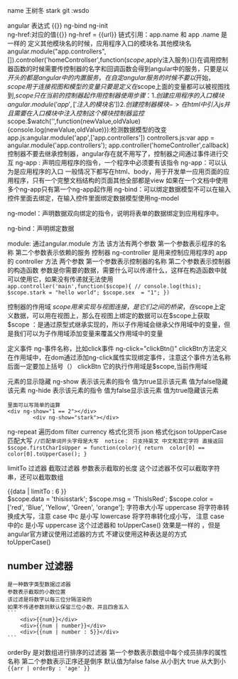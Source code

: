 name 王树冬  stark  git :wsdo

angular 表达式 {{}}  	ng-bind
ng-init  
ng-href:对应的值{{}} ng-href = {{url}}
链式引用：app.name 和 app    .name 是一样的
定义其他模块名的时候，应用程序入口的模块名.其他模块名angular.module("app.controllers",[]).controller('homeControllser',function($scope,$apply注入服务){})在调用控制器函数的时候需要传控制器的名字和回调函数会得到angular中的服务，只要是以$开头的都是angular中的内置服务，在自定angular服务的时候不要以$开始，$scope用于连接视图和模型的变量只要是定义在$scope上面的变量都可以被视图找到,$scope只在当前的控制器起作用
控制器使用步骤：1.创建应用程序的入口模块angular.module('app',['注入的模块名'])
2.创建控制器模块->在html中引入js并且需要在入口模块中注入控制这个模块
控制器监控$scope.$watch('',function(newValue,oldValue){console.log(newValue,oldValue)}):检测数据模型的改变
app.js:angular.module('app',['app.controllers'])
controllers.js:var app = angular.module('app.controllers');
app.controller('homeController',callback)控制器不要去继承控制器，angular存在就不用写了，控制器之间通过事件进行交互
ng-app : 声明应用程序的指令，一个程序中必须要有该指令
ng-app：可以认为是应用程序的入口 一般情况下都写在html、body，用于开发单一应用页面的应用程序，只有一个完整文档结构的页面其他全部都是view
如果在一个文档中使用多个ng-app只有第一个ng-app起作用
ng-bind：可以绑定数据模型不可以在输入控件里面去绑定，在输入控件里面绑定数据模型使用ng-model

ng-model：声明数据双向绑定的指令，说明将表单的数据绑定到应用程序中。

ng-bind：声明绑定数据

module:
	通过angular.module 方法
		该方法有两个参数
			第一个参数表示程序的名称
			第二个参数表示依赖的服务
控制器
	ng-controller 是用来控制应用程序的
	app 的 controller 方法
		两个参数
			第一个参数表示控制器的名称
			第二个参数表示控制器的构造函数
		参数是你需要的数据，需要什么可以传递什么，这样在构造函数中就可以使用它，如果没有传递就无法使用
	```
		app.controller('main',function($scope){
			// console.log(this);
			$scope.stark = "hello world";
			$scope.sex  = "1";
		})
	```

控制器的作用域
	$scope 用来实现与视图连接，是它们之间的桥梁，在$scope上定义数据，可以用在视图上，那么在视图上绑定的数据可以在$scope上获取
	$scope ：是通过原型式继承实现的，所以子作用域会继承父作用域中的变量，但是我们可以为子作用域添加变量来覆盖父作用域中的变量	

定义事件
	ng-事件名称，比如click事件 ng-click="clickBtn()"
	clickBtn方法定义在作用域中，在dom通过添加ng-click属性实现绑定事件，注意这个事件方法名称后面一定要加上括号（）
clickBtn
	它的执行作用域是$scope,当前作用域

元素的显示隐藏
	ng-show 表示该元素的指令
	值为true显示该元素
	值为false隐藏该元素
	ng-hide 表示该元素的指令
	值为false显示该元素
	值为true隐藏该元素

	里面可以写简单的运算
	<div ng-show="1 == 2"></div>
            <div ng-show="stark"></div>


ng-repeat
	遍历dom
filter 
	currency  格式化货币
	json 格式化json 
	toUpperCase  匹配大写
	```
		//匹配单词开头字母是大写  notice： 只支持英文 中文和其它字符 直接返回
		$scope.firstCharIsUpper = function(color){
			return 	color[0] == color[0].toUpperCase();
		}
	```

limitTo 过滤器
	截取过滤器
	参数表示截取的长度
	这个过滤器不仅可以截取字符串，还可以截取数组
	<div>{{data | limitTo : 6 }}</div>
	$scope.data = 'thisisstark';
		$scope.msg = 'ThisIsRed';
		$scope.color = ['red', 'Blue', 'Yellow', 'Green', 'orange'];
字符串大小写
	uppercase 将字符串转换成大写，注意 case 中c 是小写
	lowercase 将字符串转化成小写， 注意 case 中的c 是小写
	uppercase 这个过滤器和 toUpperCase() 效果是一样的 ，但是angular官方建议使用过滤器的方式
	不建议使用这种表达是的方式 toUpperCase()

## number 过滤器
	是一种数字类型数据过滤器
	参数表示截取的小数位置
	该过滤是将数字以每三位分隔渲染的
	如果不传递参数则默认保留三位小数，并且四舍五入
	```
		<div>{{num}}</div>
		<div>{{num | number}}</div>
		<div>{{num | number : 5}}</div>
	```
orderBy
	是对数组进行排序的过滤器
	第一个参数表示数组中每个成员排序的属性名称
	第二个参数表示正序还是倒序
		默认值为false 
		false 从小到大 
		true 从大到小
	```
	{{arr | orderBy : 'age' }}
	```